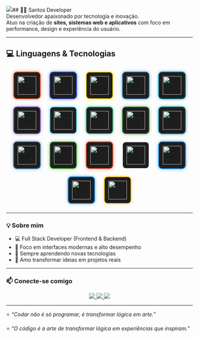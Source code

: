 <img src="https://github.com/user-attachments/assets/47b82455-34d8-4ec2-8562-ef36985807e3" />## 👨‍💻 Santos Developer  
Desenvolvedor apaixonado por tecnologia e inovação.  
Atuo na criação de **sites, sistemas web e aplicativos** com foco em performance, design e experiência do usuário.  

---

## 💻 Linguagens & Tecnologias

<div align="center">

<!-- Linguagens principais -->
<img src="https://cdn.jsdelivr.net/gh/devicons/devicon/icons/html5/html5-original.svg" width="50" height="50" alt="HTML5" title="HTML5" style="background:#1e1e1e;padding:10px;border-radius:10px;border:2px solid #e34f26;box-shadow:0 0 8px rgba(227,79,38,0.6);margin:10px;">  
<img src="https://cdn.jsdelivr.net/gh/devicons/devicon/icons/css3/css3-original.svg" width="50" height="50" alt="CSS3" title="CSS3" style="background:#1e1e1e;padding:10px;border-radius:10px;border:2px solid #264de4;box-shadow:0 0 8px rgba(38,77,228,0.6);margin:10px;">  
<img src="https://cdn.jsdelivr.net/gh/devicons/devicon/icons/javascript/javascript-original.svg" width="50" height="50" alt="JavaScript" title="JavaScript" style="background:#1e1e1e;padding:10px;border-radius:10px;border:2px solid #f7df1e;box-shadow:0 0 8px rgba(247,223,30,0.6);margin:10px;">  
<img src="https://cdn.jsdelivr.net/gh/devicons/devicon/icons/python/python-original.svg" width="50" height="50" alt="Python" title="Python" style="background:#1e1e1e;padding:10px;border-radius:10px;border:2px solid #3776ab;box-shadow:0 0 8px rgba(55,118,171,0.6);margin:10px;">  
<img src="https://cdn.jsdelivr.net/gh/devicons/devicon/icons/java/java-original.svg" width="50" height="50" alt="Java" title="Java" style="background:#1e1e1e;padding:10px;border-radius:10px;border:2px solid #007396;box-shadow:0 0 8px rgba(0,115,150,0.6);margin:10px;">  

<!-- Frameworks & Bibliotecas -->
<img src="https://cdn.jsdelivr.net/gh/devicons/devicon/icons/bootstrap/bootstrap-original.svg" width="50" height="50" alt="Bootstrap" title="Bootstrap" style="background:#1e1e1e;padding:10px;border-radius:10px;border:2px solid #7952b3;box-shadow:0 0 8px rgba(121,82,179,0.6);margin:10px;">  
<img src="https://cdn.jsdelivr.net/gh/devicons/devicon/icons/react/react-original.svg" width="50" height="50" alt="React" title="React" style="background:#1e1e1e;padding:10px;border-radius:10px;border:2px solid #61dafb;box-shadow:0 0 8px rgba(97,218,251,0.6);margin:10px;">  
<img src="https://cdn.jsdelivr.net/gh/devicons/devicon/icons/vuejs/vuejs-original.svg" width="50" height="50" alt="Vue.js" title="Vue.js" style="background:#1e1e1e;padding:10px;border-radius:10px;border:2px solid #42b883;box-shadow:0 0 8px rgba(66,184,131,0.6);margin:10px;">  
<img src="https://cdn.jsdelivr.net/gh/devicons/devicon/icons/nodejs/nodejs-original.svg" width="50" height="50" alt="Node.js" title="Node.js" style="background:#1e1e1e;padding:10px;border-radius:10px;border:2px solid #3c873a;box-shadow:0 0 8px rgba(60,135,58,0.6);margin:10px;">  

<!-- Banco de Dados -->
<img src="https://cdn.jsdelivr.net/gh/devicons/devicon/icons/mysql/mysql-original.svg" width="50" height="50" alt="MySQL" title="MySQL" style="background:#1e1e1e;padding:10px;border-radius:10px;border:2px solid #00758f;box-shadow:0 0 8px rgba(0,117,143,0.6);margin:10px;">  
<img src="https://cdn.jsdelivr.net/gh/devicons/devicon/icons/postgresql/postgresql-original.svg" width="50" height="50" alt="PostgreSQL" title="PostgreSQL" style="background:#1e1e1e;padding:10px;border-radius:10px;border:2px solid #336791;box-shadow:0 0 8px rgba(51,103,145,0.6);margin:10px;">  
<img src="https://cdn.jsdelivr.net/gh/devicons/devicon/icons/mongodb/mongodb-original.svg" width="50" height="50" alt="MongoDB" title="MongoDB" style="background:#1e1e1e;padding:10px;border-radius:10px;border:2px solid #4db33d;box-shadow:0 0 8px rgba(77,179,61,0.6);margin:10px;">  

<!-- Outras Tecnologias -->
<img src="https://cdn.jsdelivr.net/gh/devicons/devicon/icons/git/git-original.svg" width="50" height="50" alt="Git" title="Git" style="background:#1e1e1e;padding:10px;border-radius:10px;border:2px solid #f05032;box-shadow:0 0 8px rgba(240,80,50,0.6);margin:10px;">  
<img src="https://cdn.jsdelivr.net/gh/devicons/devicon/icons/github/github-original.svg" width="50" height="50" alt="GitHub" title="GitHub" style="background:#1e1e1e;padding:10px;border-radius:10px;border:2px solid #fff;box-shadow:0 0 8px rgba(255,255,255,0.3);margin:10px;">  
<img src="https://cdn.jsdelivr.net/gh/devicons/devicon/icons/vscode/vscode-original.svg" width="50" height="50" alt="VS Code" title="VS Code" style="background:#1e1e1e;padding:10px;border-radius:10px;border:2px solid #0078d7;box-shadow:0 0 8px rgba(0,120,215,0.6);margin:10px;">  
<img src="https://cdn.jsdelivr.net/gh/devicons/devicon/icons/docker/docker-original.svg" width="50" height="50" alt="Docker" title="Docker" style="background:#1e1e1e;padding:10px;border-radius:10px;border:2px solid #2496ed;box-shadow:0 0 8px rgba(36,150,237,0.6);margin:10px;">  
<img src="https://cdn.jsdelivr.net/gh/devicons/devicon/icons/linux/linux-original.svg" width="50" height="50" alt="Linux" title="Linux" style="background:#1e1e1e;padding:10px;border-radius:10px;border:2px solid #fcc624;box-shadow:0 0 8px rgba(252,198,36,0.6);margin:10px;">  

</div>


---

### 💡 Sobre mim  
- 💻 Full Stack Developer (Frontend & Backend)  
- 🎯 Foco em interfaces modernas e alto desempenho  
- 🧠 Sempre aprendendo novas tecnologias  
- 🎨 Amo transformar ideias em projetos reais  

---

### 📫 Conecte-se comigo  
<div align="center">
  <a href="https://github.com/SantosDeveloper" target="_blank">
    <img src="https://img.shields.io/badge/GitHub-000?style=for-the-badge&logo=github&logoColor=white">
  </a>
  <a href="https://www.linkedin.com/in/seu-linkedin" target="_blank">
    <img src="https://img.shields.io/badge/LinkedIn-0077B5?style=for-the-badge&logo=linkedin&logoColor=white">
  </a>
  <a href="mailto:seuemail@gmail.com">
    <img src="https://img.shields.io/badge/Email-D14836?style=for-the-badge&logo=gmail&logoColor=white">
  </a>
</div>

---

⭐ *“Codar não é só programar, é transformar lógica em arte.”*  


⭐ *“O código é a arte de transformar lógica em experiências que inspiram.”*
